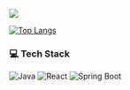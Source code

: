 <img src="https://capsule-render.vercel.app/api?type=waving&color=99CCFF&height=250&section=header&text=Welcome%20to%20DongHyun's%20GitHub&fontSize=40&fontColor=ffffff" />


[![Top Langs](https://github-readme-stats.vercel.app/api/top-langs/?username=dongpyeon&exclude_repo=dkssud8150.github.io&layout=compact&theme=default)](s)




### 💻 Tech Stack
![Java](https://img.shields.io/badge/Java-007396?style=for-the-badge&logo=java&logoColor=white)
![React](https://img.shields.io/badge/React-61DAFB?style=for-the-badge&logo=React&logoColor=white)
![Spring Boot](https://img.shields.io/badge/Spring_Boot-6DB33F?style=for-the-badge&logo=Spring-Boot&logoColor=white)
